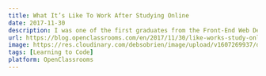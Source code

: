 ```yaml
---
title: What It’s Like To Work After Studying Online
date: 2017-11-30
description: I was one of the first graduates from the Front-End Web Development course. I had played around with different online courses in coding before, but really found what I was looking for with OpenClassrooms. Fast forward 8 months, I had completed all projects and managed to get myself a job at Logitravel, a holiday booking site based in Palma, Mallorca.
url: https://blog.openclassrooms.com/en/2017/11/30/like-works-study-online/
image: https://res.cloudinary.com/debsobrien/image/upload/v1607269937/debbie.codes/OC_DEbbie_tny82j.jpg
tags: [Learning to Code]
platform: OpenClassrooms
---
```


